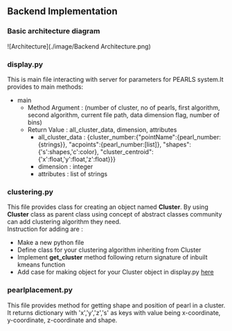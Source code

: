 ## Backend Implementation
### Basic architecture diagram
![Architecture](./image/Backend Architecture.png)
### display.py
This is main file interacting with server for parameters for PEARLS system.It provides to main methods:  
- main
    - Method Argument : (number of cluster, no of pearls, first algorithm, second algorithm, current file path, data dimension flag, number of bins)
    - Return Value : all_cluster_data, dimension, attributes
        - all_cluster_data : {cluster_number:{"pointName":{pearl_number:{strings}},
        "acpoints":{pearl_number:[list]},
        "shapes":{'s':shapes,'c':color},
        "cluster_centroid":{'x':float,'y':float,'z':float}}}
        - dimension : integer
        - attributes : list of strings  

### clustering.py
This file provides class for creating an object named **Cluster**. By using **Cluster** class as parent class using concept of abstract classes community can add clustering algorithm they need.  
Instruction for adding are :  
- Make a new python file
- Define class for your clustering algorithm inheriting from Cluster
- Implement **get_cluster** method following return signature of inbuilt kmeans function
- Add case for making object for your Cluster object in display.py [here]()

### pearlplacement.py
This file provides method for getting shape and position of pearl in a cluster. It returns dictionary with 'x','y','z','s' as keys with value being x-coordinate, y-coordinate, z-coordinate and shape.
